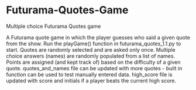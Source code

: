 # Futurama-Quotes-Game
Multiple choice Futurama Quotes game

A Futurama quote game in which the player guesses who said a given quote from the show.
Run the playGame() function in futurama_quotes_1.1.py to start.
Quotes are randomly selected and are asked only once.
Multiple choice answers (names) are randomly populated from a list of names.
Points are assigned (and kept track of) based on the difficulty of a given quote.
quotes_and_names file can be updated with more quotes - built in function can be used to test manually entered data.
high_score file is updated with score and initials if a player beats the current high score.
